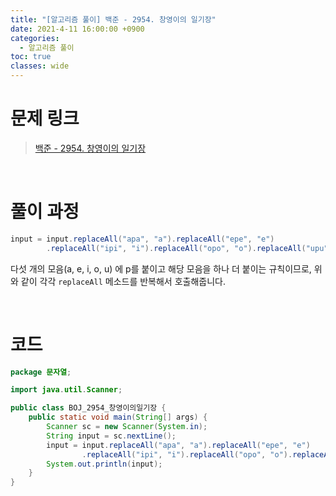 ```yaml
---
title: "[알고리즘 풀이] 백준 - 2954. 창영이의 일기장"
date: 2021-4-11 16:00:00 +0900
categories:
  - 알고리즘 풀이
toc: true
classes: wide
---
```


# 문제 링크

> [백준 - 2954. 창영이의 일기장](https://www.acmicpc.net/problem/2954)

<br>

# 풀이 과정

```java
input = input.replaceAll("apa", "a").replaceAll("epe", "e")
        .replaceAll("ipi", "i").replaceAll("opo", "o").replaceAll("upu", "u");
```

다섯 개의 모음(a, e, i, o, u) 에 p를 붙이고 해당 모음을 하나 더 붙이는 규칙이므로, 위와 같이 각각 `replaceAll` 메소드를 반복해서 호출해줍니다.

<br>

# 코드

```java
package 문자열;

import java.util.Scanner;

public class BOJ_2954_창영이의일기장 {
    public static void main(String[] args) {
        Scanner sc = new Scanner(System.in);
        String input = sc.nextLine();
        input = input.replaceAll("apa", "a").replaceAll("epe", "e")
                .replaceAll("ipi", "i").replaceAll("opo", "o").replaceAll("upu", "u");
        System.out.println(input);
    }
}
```